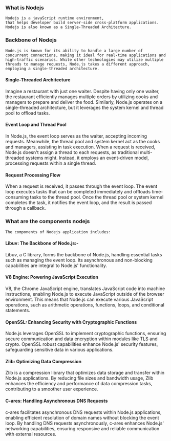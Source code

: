 <!-- @format -->

### What is Nodejs

    Nodejs is a javaScript runtime environment,
    that helps developer build server-side cross-platform applications.
    Nodejs is also known as a Single-Threaded Architecture.

### Backbone of Nodejs

    Node.js is known for its ability to handle a large number of concurrent connections, making it ideal for real-time applications and high-traffic scenarios. While other technologies may utilize multiple threads to manage requests, Node.js takes a different approach, employing a single-threaded architecture.

#### Single-Threaded Architecture

Imagine a restaurant with just one waiter. Despite having only one waiter, the restaurant efficiently manages multiple orders by utilizing cooks and managers to prepare and deliver the food. Similarly, Node.js operates on a single-threaded architecture, but it leverages the system kernel and thread pool to offload tasks.

#### Event Loop and Thread Pool

In Node.js, the event loop serves as the waiter, accepting incoming requests. Meanwhile, the thread pool and system kernel act as the cooks and managers, assisting in task execution. When a request is received, Node.js doesn't assign a thread to each requests, as traditional multi-threaded systems might. Instead, it employs an event-driven model, processing requests within a single thread.

#### Request Processing Flow

When a request is received, it passes through the event loop. The event loop executes tasks that can be completed immediately and offloads time-consuming tasks to the thread pool. Once the thread pool or system kernel completes the task, it notifies the event loop, and the result is passed through a callback.

### What are the components nodejs

    The components of Nodejs application includes:

#### Libuv: The Backbone of Node.js:-

Libuv, a C library, forms the backbone of Node.js, handling essential tasks such as managing the event loop. Its asynchronous and non-blocking capabilities are integral to Node.js' functionality.

#### V8 Engine: Powering JavaScript Execution

V8, the Chrome JavaScript engine, translates JavaScript code into machine instructions, enabling Node.js to execute JavaScript outside of the browser environment. This means that Node.js can execute various JavaScript operations, such as arithmetic operations, functions, loops, and conditional statements.

#### OpenSSL: Enhancing Security with Cryptographic Functions

Node.js leverages OpenSSL to implement cryptographic functions, ensuring secure communication and data encryption within modules like TLS and crypto. OpenSSL robust capabilities enhance Node.js' security features, safeguarding sensitive data in various applications.

#### Zlib: Optimizing Data Compression

Zlib is a compression library that optimizes data storage and transfer within Node.js applications. By reducing file sizes and bandwidth usage, Zlib enhances the efficiency and performance of data compression tasks, contributing to a smoother user experience.

#### C-ares: Handling Asynchronous DNS Requests

c-ares facilitates asynchronous DNS requests within Node.js applications, enabling efficient resolution of domain names without blocking the event loop. By handling DNS requests asynchronously, c-ares enhances Node.js' networking capabilities, ensuring responsive and reliable communication with external resources.
